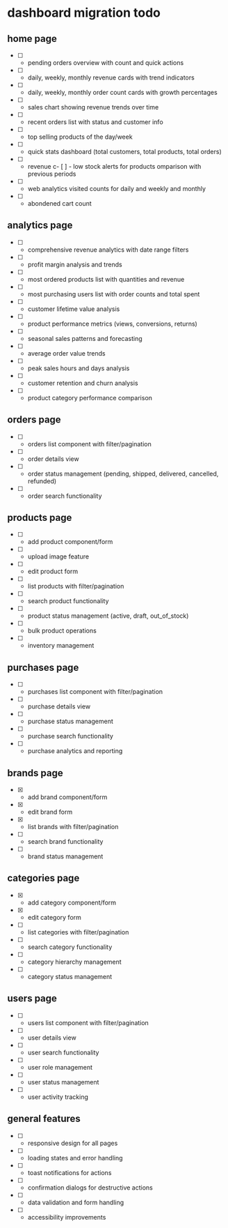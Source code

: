# dashboard migration todo

## home page

- [ ] - pending orders overview with count and quick actions
- [ ] - daily, weekly, monthly revenue cards with trend indicators
- [ ] - daily, weekly, monthly order count cards with growth percentages
- [ ] - sales chart showing revenue trends over time
- [ ] - recent orders list with status and customer info
- [ ] - top selling products of the day/week
- [ ] - quick stats dashboard (total customers, total products, total orders)
- [ ] - revenue c- [ ] - low stock alerts for products
omparison with previous periods
- [ ] - web analytics visited counts for daily and weekly and monthly 
- [ ] - abondened cart count 

## analytics page

- [ ] - comprehensive revenue analytics with date range filters
- [ ] - profit margin analysis and trends
- [ ] - most ordered products list with quantities and revenue
- [ ] - most purchasing users list with order counts and total spent
- [ ] - customer lifetime value analysis
- [ ] - product performance metrics (views, conversions, returns)
- [ ] - seasonal sales patterns and forecasting
- [ ] - average order value trends
- [ ] - peak sales hours and days analysis
- [ ] - customer retention and churn analysis
- [ ] - product category performance comparison

## orders page

- [ ] - orders list component with filter/pagination
- [ ] - order details view
- [ ] - order status management (pending, shipped, delivered, cancelled, refunded)
- [ ] - order search functionality

## products page

- [ ] - add product component/form
- [ ] - upload image feature
- [ ] - edit product form
- [ ] - list products with filter/pagination
- [ ] - search product functionality
- [ ] - product status management (active, draft, out_of_stock)
- [ ] - bulk product operations
- [ ] - inventory management

## purchases page

- [ ] - purchases list component with filter/pagination
- [ ] - purchase details view
- [ ] - purchase status management
- [ ] - purchase search functionality
- [ ] - purchase analytics and reporting

## brands page

- [x] - add brand component/form
- [x] - edit brand form
- [x] - list brands with filter/pagination
- [ ] - search brand functionality
- [ ] - brand status management

## categories page

- [x] - add category component/form
- [x] - edit category form
- [ ] - list categories with filter/pagination
- [ ] - search category functionality
- [ ] - category hierarchy management
- [ ] - category status management

## users page

- [ ] - users list component with filter/pagination
- [ ] - user details view
- [ ] - user search functionality
- [ ] - user role management
- [ ] - user status management
- [ ] - user activity tracking

## general features

- [ ] - responsive design for all pages
- [ ] - loading states and error handling
- [ ] - toast notifications for actions
- [ ] - confirmation dialogs for destructive actions
- [ ] - data validation and form handling
- [ ] - accessibility improvements
